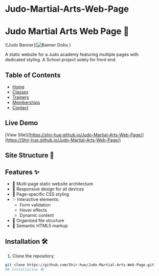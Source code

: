 # Judo-Martial-Arts-Web-Page

# Judo Martial Arts Web Page 🥋

![Judo Banner](![Banner Dobu](https://github.com/user-attachments/assets/af475025-43c3-4758-9c9e-b9b7bd9de9a5)
)

A static website for a Judo academy featuring multiple pages with dedicated styling. A School project solely for front end.

## Table of Contents
- [Home](/html/home.html)
- [Classes](/html/classes.html)
- [Trainers](/html/classes.html)
- [Memberships](/html/memberships.html)
- [Contact](/html/contact.html)

## Live Demo
[View Site]([https://shir-hue.github.io/Judo-Martial-Arts-Web-Page/](https://Shir-hue.github.io/Judo-Martial-Arts-Web-Page/)
## Site Structure 📂



## Features ✨
- 🥋 Multi-page static website architecture
- 📱 Responsive design for all devices
- 🎨 Page-specific CSS styling
- ✨ Interactive elements:
  - Form validation
  - Hover effects
  - Dynamic content
- 📂 Organized file structure
- 🧩 Semantic HTML5 markup
  

## Installation 🛠️
1. Clone the repository:
```bash
git clone https://github.com/Shir-hue/Judo-Martial-Arts-Web-Page.git
## Installation 🛠️
